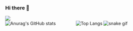 ### Hi there 👋
![](https://komarev.com/ghpvc/?username=T34-active&color=ff69b4)<br>
![Anurag's GitHub stats](https://github-readme-stats.vercel.app/api?username=T34-active&show_icons=true&theme=omni&count_private=true&text_color=ff69b4&icon_color=ff69b4&hide_title=true&include_all_commits=true)
&emsp;&emsp;&emsp;&emsp;
![Top Langs](https://github-readme-stats.vercel.app/api/top-langs/?username=T34-active&layout=compact)
![snake gif](https://github.com/T34-active/T34-active/blob/output/github-contribution-grid-snake.gif)

